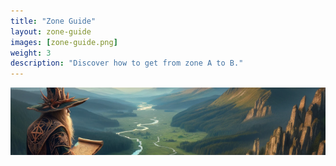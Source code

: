 ```yaml
---
title: "Zone Guide"
layout: zone-guide
images: [zone-guide.png]
weight: 3
description: "Discover how to get from zone A to B."
---
```


![Zone Guide](zone-guide.png)